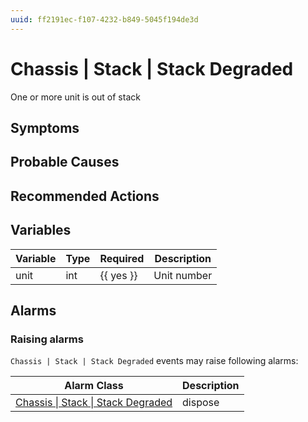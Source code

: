```yaml
---
uuid: ff2191ec-f107-4232-b849-5045f194de3d
---
```

# Chassis | Stack | Stack Degraded

One or more unit is out of stack

## Symptoms

## Probable Causes

## Recommended Actions

## Variables

Variable | Type | Required | Description
--- | --- | --- | ---
unit | int | {{ yes }} | Unit number

## Alarms

### Raising alarms

`Chassis | Stack | Stack Degraded` events may raise following alarms:

Alarm Class | Description
--- | ---
[Chassis \| Stack \| Stack Degraded](../../../alarm-classes/chassis/stack/stack-degraded.md) | dispose
